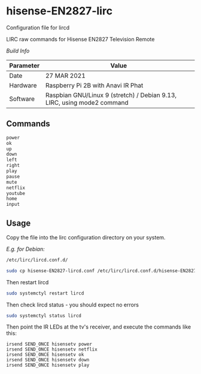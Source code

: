 # hisense-EN2827-lirc
Configuration file for lircd

LIRC raw commands for Hisense EN2827 Television Remote

_Build Info_

| Parameter | Value |
| ------ | ------ |
| Date | 27 MAR 2021 |
| Hardware | Raspberry Pi 2B with Anavi IR Phat |
| Software | Raspbian GNU/Linux 9 (stretch) / Debian 9.13, LIRC, using mode2 command |



## Commands

```sh
power
ok
up
down
left
right
play
pause
mute
netflix
youtube
home
input
```

## Usage

Copy the file into the lirc configuration directory on your system. 

_E.g. for Debian:_

```sh
/etc/lirc/lircd.conf.d/
```

```sh
sudo cp hisense-EN2827-lircd.conf /etc/lirc/lircd.conf.d/hisense-EN2827-lircd.conf
```

Then restart lircd

```sh
sudo systemctyl restart lircd
```

Then check lircd status - you should expect no errors

```sh
sudo systemctyl status lircd
```

Then point the IR LEDs at the tv's receiver, and execute the commands like this:

```
irsend SEND_ONCE hisensetv power
irsend SEND_ONCE hisensetv netflix
irsend SEND_ONCE hisensetv ok
irsend SEND_ONCE hisensetv down
irsend SEND_ONCE hisensetv play
```


